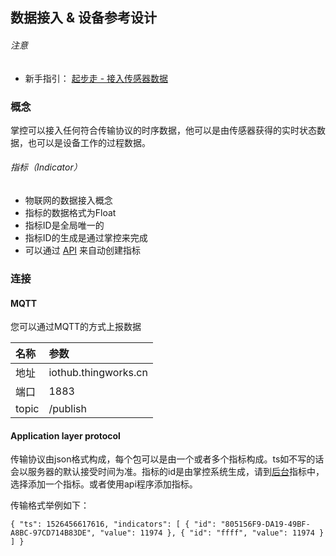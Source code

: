 
## 数据接入 & 设备参考设计

###### 注意
- 新手指引： [起步走 - 接入传感器数据](www.zhangkong365.com) 

### 概念

掌控可以接入任何符合传输协议的时序数据，他可以是由传感器获得的实时状态数据，也可以是设备工作的过程数据。


###### 指标（Indicator）
- 物联网的数据接入概念
- 指标的数据格式为Float
- 指标ID是全局唯一的
- 指标ID的生成是通过掌控来完成
- 可以通过 [API](www.zhangkong365.com) 来自动创建指标

### 连接
#### MQTT

您可以通过MQTT的方式上报数据

| 名称 | 参数 |
|:--|:--|
| 地址 | iothub.thingworks.cn |
| 端口 | 1883 |
|topic|/publish|

#### Application layer protocol

传输协议由json格式构成，每个包可以是由一个或者多个指标构成。ts如不写的话会以服务器的默认接受时间为准。指标的id是由掌控系统生成，请到[后台]()指标中，选择添加一个指标。或者使用api程序添加指标。

传输格式举例如下：

	{ "ts": 1526456617616, "indicators": [ { "id": "805156F9-DA19-49BF-A8BC-97CD714B83DE", "value": 11974 }, { "id": "ffff", "value": 11974 } ] }
	

	
